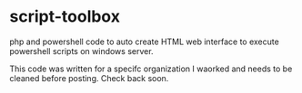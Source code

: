 # script-toolbox
php and powershell code to auto create HTML web interface to execute powershell scripts on windows server.

This code was written for a specifc organization I waorked and needs to be cleaned before posting. Check back soon.
